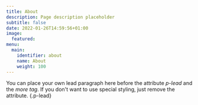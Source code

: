 ```yaml
---
title: About
description: Page description placeholder
subtitle: false
date: 2022-01-26T14:59:56+01:00
image:
  featured:
menu:
  main: 
    identifier: about
    name: About
    weight: 100
---
```


You can place your own lead paragraph here before the attribute *p-lead* and the *more tag*.
If you don't want to use special styling, just remove the attribute.
{.p-lead} <!--more--> 
